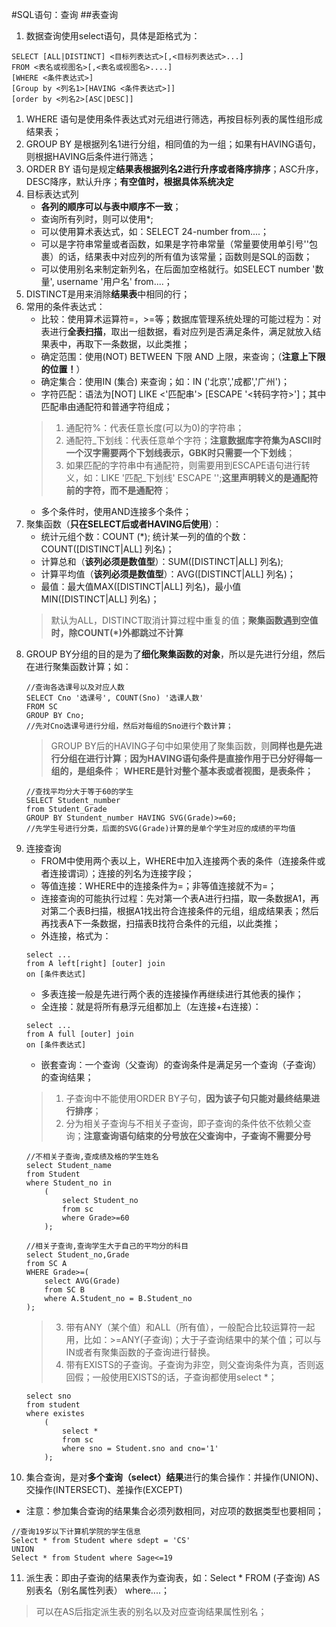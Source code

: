 #SQL语句：查询
##表查询
1. 数据查询使用select语句，具体是距格式为：
```
SELECT [ALL|DISTINCT] <目标列表达式>[,<目标列表达式>...]
FROM <表名或视图名>[,<表名或视图名>....]
[WHERE <条件表达式>]
[Group by <列名1>[HAVING <条件表达式>]]
[order by <列名2>[ASC|DESC]]
```
1. WHERE 语句是使用条件表达式对元组进行筛选，再按目标列表的属性组形成结果表；
2. GROUP BY 是根据列名1进行分组，相同值的为一组；如果有HAVING语句，则根据HAVING后条件进行筛选；
3. ORDER BY 语句是规定**结果表根据列名2进行升序或者降序排序**；ASC升序，DESC降序，默认升序；**有空值时，根据具体系统决定**
4. 目标表达式列
    * **各列的顺序可以与表中顺序不一致**；
    * 查询所有列时，则可以使用*;
    * 可以使用算术表达式，如：SELECT 24-number from....；
    * 可以是字符串常量或者函数，如果是字符串常量（常量要使用单引号''包裹）的话，结果表中对应列的所有值为该常量；函数则是SQL的函数；
    * 可以使用别名来制定新列名，在后面加空格就行。如SELECT number '数量', username '用户名' from....；
5. DISTINCT是用来消除**结果表**中相同的行；
6. 常用的条件表达式：
    * 比较：使用算术运算符=，>=等；数据库管理系统处理的可能过程为：对表进行**全表扫描**，取出一组数据，看对应列是否满足条件，满足就放入结果表中，再取下一条数据，以此类推；
    * 确定范围：使用(NOT) BETWEEN 下限 AND 上限，来查询；（**注意上下限的位置！**）
    * 确定集合：使用IN (集合) 来查询；如：IN ('北京','成都','广州')；
    * 字符匹配：语法为[NOT] LIKE <'匹配串'> [ESCAPE '<转码字符>']；其中匹配串由通配符和普通字符组成；
    >1. 通配符%：代表任意长度(可以为0)的字符串；
    >2. 通配符_下划线：代表任意单个字符；**注意数据库字符集为ASCII时一个汉字需要两个下划线表示，GBK时只需要一个下划线**；
    >3. 如果匹配的字符串中有通配符，则需要用到ESCAPE语句进行转义，如：LIKE '匹配\_下划线' ESCAPE '\';**这里声明转义的是通配符前的字符，而不是通配符**；
    * 多个条件时，使用AND连接多个条件；
7. 聚集函数（**只在SELECT后或者HAVING后使用**）：
    * 统计元组个数：COUNT (*); 统计某一列的值的个数：COUNT([DISTINCT|ALL] 列名)；
    * 计算总和（**该列必须是数值型**）：SUM([DISTINCT|ALL] 列名);
    * 计算平均值（**该列必须是数值型**）：AVG([DISTINCT|ALL] 列名)；
    * 最值：最大值MAX([DISTINCT|ALL] 列名)，最小值MIN([DISTINCT|ALL] 列名)；
    >默认为ALL，DISTINCT取消计算过程中重复的值；**聚集函数遇到空值时，除COUNT(*)外都跳过不计算**
8. GROUP BY分组的目的是为了**细化聚集函数的对象**，所以是先进行分组，然后在进行聚集函数计算；如：
    ```
    //查询各选课号以及对应人数
    SELECT Cno '选课号', COUNT(Sno) '选课人数'
    FROM SC
    GROUP BY Cno;
    //先对Cno选课号进行分组，然后对每组的Sno进行个数计算；
    ```
    >GROUP BY后的HAVING子句中如果使用了聚集函数，则**同样也是先进行分组在进行计算**；**因为HAVING语句条件是直接作用于已分好得每一组的，是组条件**；
    >**WHERE是针对整个基本表或者视图，是表条件；**
    ```
    //查找平均分大于等于60的学生
    SELECT Student_number
    from Student_Grade
    GROUP BY Stundent_number HAVING SVG(Grade)>=60;
    //先学生号进行分类，后面的SVG(Grade)计算的是单个学生对应的成绩的平均值
    ```
9. 连接查询
    * FROM中使用两个表以上，WHERE中加入连接两个表的条件（连接条件或者连接谓词）；连接的列名为连接字段；
    * 等值连接：WHERE中的连接条件为=；非等值连接就不为=；
    * 连接查询的可能执行过程：先对第一个表A进行扫描，取一条数据A1，再对第二个表B扫描，根据A1找出符合连接条件的元组，组成结果表；然后再找表A下一条数据，扫描表B找符合条件的元组，以此类推；
    * 外连接，格式为：
    ```
    select ...
    from A left[right] [outer] join 
    on [条件表达式]
    ```
    * 多表连接一般是先进行两个表的连接操作再继续进行其他表的操作；
    * 全连接：就是将所有悬浮元组都加上（左连接+右连接）：
    ```
    select ...
    from A full [outer] join 
    on [条件表达式]
    ```
    * 嵌套查询：一个查询（父查询）的查询条件是满足另一个查询（子查询）的查询结果；
    >1. 子查询中不能使用ORDER BY子句，**因为该子句只能对最终结果进行排序**；
    >2. 分为相关子查询与不相关子查询，即子查询的条件依不依赖父查询；**注意查询语句结束的分号放在父查询中，子查询不需要分号**
    ```
    //不相关子查询,查成绩及格的学生姓名
    select Student_name
    from Student
    where Student_no in
        (
            select Student_no
            from sc
            where Grade>=60
        );
    
    //相关子查询,查询学生大于自己的平均分的科目
    select Student_no,Grade
    from SC A
    WHERE Grade>=(
        select AVG(Grade)
        from SC B
        where A.Student_no = B.Student_no
    );
    ```
    >3. 带有ANY（某个值）和ALL（所有值），一般配合比较运算符一起用，比如：>=ANY(子查询)；大于子查询结果中的某个值；可以与IN或者有聚集函数的子查询进行替换。
    >4. 带有EXISTS的子查询。子查询为非空，则父查询条件为真，否则返回假；一般使用EXISTS的话，子查询都使用select *；
    ```
    select sno
    from student
    where existes
        (
            select *
            from sc
            where sno = Student.sno and cno='1'
        );
    ```
10. 集合查询，是对**多个查询（select）结果**进行的集合操作：并操作(UNION)、交操作(INTERSECT)、差操作(EXCEPT)
* 注意：参加集合查询的结果集合必须列数相同，对应项的数据类型也要相同；
```
//查询19岁以下计算机学院的学生信息
Select * from Student where sdept = 'CS'
UNION
Select * from Student where Sage<=19
```
11. 派生表：即由子查询的结果表作为查询表，如：Select * FROM (子查询) AS 别表名（别名属性列表） where....；
>可以在AS后指定派生表的别名以及对应查询结果属性别名；
